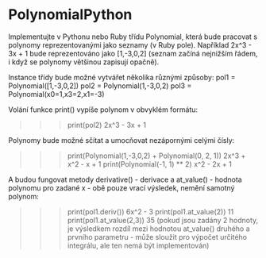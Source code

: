 # PolynomialPython

Implementujte v Pythonu nebo Ruby třídu Polynomial, která bude pracovat s polynomy reprezentovanými jako seznamy (v Ruby pole). Například 2x^3 - 3x + 1 bude  reprezentováno jako [1,-3,0,2] (seznam začíná nejnižším řádem, i když se polynomy většinou zapisují opačně).

Instance třídy bude možné vytvářet několika různými způsoby:
pol1 = Polynomial([1,-3,0,2])
pol2 = Polynomial(1,-3,0,2)
pol3 = Polynomial(x0=1,x3=2,x1=-3)

Volání funkce print() vypíše polynom v obvyklém formátu:
>>> print(pol2)
2x^3 - 3x + 1

Polynomy bude možné sčítat a umocňovat nezápornými celými čísly:
>>> print(Polynomial(1,-3,0,2) + Polynomial(0, 2, 1))
2x^3 + x^2 - x + 1
>>> print(Polynomial(-1, 1) ** 2)
x^2 - 2x  + 1

A budou fungovat metody derivative() - derivace a at_value() - hodnota polynomu pro zadané x - obě pouze vrací výsledek, nemění samotný polynom:
>>> print(pol1.deriv())
6x^2 - 3
>>> print(pol1.at_value(2))
11
>>> print(pol1.at_value(2,3))
35
(pokud jsou zadány 2 hodnoty, je výsledkem rozdíl mezi hodnotou at_value() druhého a prvního parametru - může sloužit pro výpočet určitého integrálu, ale ten nemá být implementován)
